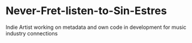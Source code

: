 # Never-Fret-listen-to-Sin-Estres
Indie Artist working on metadata and own code in development for music industry connections
